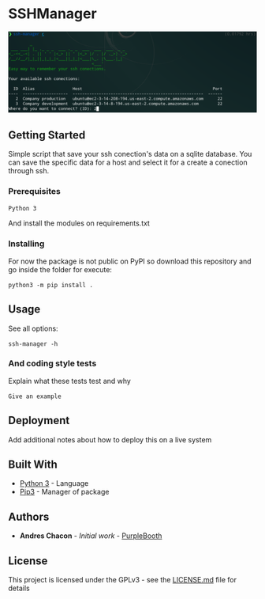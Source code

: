 # SSHManager

![alt text](https://github.com/Taurus95/ssh-manager/blob/main/resources/screenshot.png?raw=true)

## Getting Started

Simple script that save your ssh conection's data on a sqlite database. You can save the specific data for a host and select it for a create a conection through ssh.

### Prerequisites

```
Python 3
```
And install the modules on requirements.txt

### Installing

For now the package is not public on PyPI so download this repository and go inside the folder for execute:

```
python3 -m pip install .
```


## Usage

See all options:
```
ssh-manager -h
```


### And coding style tests

Explain what these tests test and why

```
Give an example
```

## Deployment

Add additional notes about how to deploy this on a live system

## Built With

* [Python 3](http://www.dropwizard.io/1.0.2/docs/) - Language
* [Pip3](http://www.dropwizard.io/1.0.2/docs/) - Manager of package

## Authors

* **Andres Chacon** - *Initial work* - [PurpleBooth](https://github.com/PurpleBooth)


## License

This project is licensed under the GPLv3 - see the [LICENSE.md](LICENSE.md) file for details
